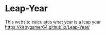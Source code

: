 # Leap-Year
This website calculates what year is a leap year
https://kirbygamer64.github.io/Leap-Year/
